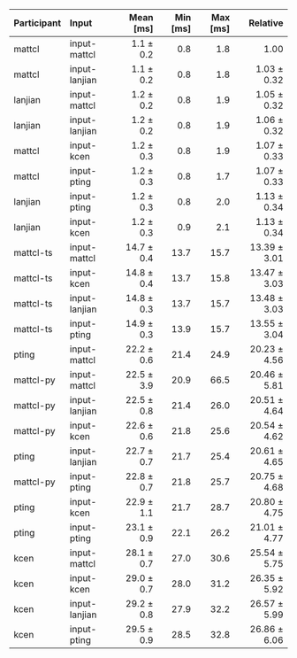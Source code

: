 | Participant | Input | Mean [ms] | Min [ms] | Max [ms] | Relative |
|:---|:---|---:|---:|---:|---:|
| mattcl | input-mattcl | 1.1 ± 0.2 | 0.8 | 1.8 | 1.00 |
| mattcl | input-lanjian | 1.1 ± 0.2 | 0.8 | 1.8 | 1.03 ± 0.32 |
| lanjian | input-mattcl | 1.2 ± 0.2 | 0.8 | 1.9 | 1.05 ± 0.32 |
| lanjian | input-lanjian | 1.2 ± 0.2 | 0.8 | 1.9 | 1.06 ± 0.32 |
| mattcl | input-kcen | 1.2 ± 0.3 | 0.8 | 1.9 | 1.07 ± 0.33 |
| mattcl | input-pting | 1.2 ± 0.3 | 0.8 | 1.7 | 1.07 ± 0.33 |
| lanjian | input-pting | 1.2 ± 0.3 | 0.8 | 2.0 | 1.13 ± 0.34 |
| lanjian | input-kcen | 1.2 ± 0.3 | 0.9 | 2.1 | 1.13 ± 0.34 |
| mattcl-ts | input-mattcl | 14.7 ± 0.4 | 13.7 | 15.7 | 13.39 ± 3.01 |
| mattcl-ts | input-kcen | 14.8 ± 0.4 | 13.7 | 15.8 | 13.47 ± 3.03 |
| mattcl-ts | input-lanjian | 14.8 ± 0.3 | 13.7 | 15.7 | 13.48 ± 3.03 |
| mattcl-ts | input-pting | 14.9 ± 0.3 | 13.9 | 15.7 | 13.55 ± 3.04 |
| pting | input-mattcl | 22.2 ± 0.6 | 21.4 | 24.9 | 20.23 ± 4.56 |
| mattcl-py | input-mattcl | 22.5 ± 3.9 | 20.9 | 66.5 | 20.46 ± 5.81 |
| mattcl-py | input-lanjian | 22.5 ± 0.8 | 21.4 | 26.0 | 20.51 ± 4.64 |
| mattcl-py | input-kcen | 22.6 ± 0.6 | 21.8 | 25.6 | 20.54 ± 4.62 |
| pting | input-lanjian | 22.7 ± 0.7 | 21.7 | 25.4 | 20.61 ± 4.65 |
| mattcl-py | input-pting | 22.8 ± 0.7 | 21.8 | 25.7 | 20.75 ± 4.68 |
| pting | input-kcen | 22.9 ± 1.1 | 21.7 | 28.7 | 20.80 ± 4.75 |
| pting | input-pting | 23.1 ± 0.9 | 22.1 | 26.2 | 21.01 ± 4.77 |
| kcen | input-mattcl | 28.1 ± 0.7 | 27.0 | 30.6 | 25.54 ± 5.75 |
| kcen | input-kcen | 29.0 ± 0.7 | 28.0 | 31.2 | 26.35 ± 5.92 |
| kcen | input-lanjian | 29.2 ± 0.8 | 27.9 | 32.2 | 26.57 ± 5.99 |
| kcen | input-pting | 29.5 ± 0.9 | 28.5 | 32.8 | 26.86 ± 6.06 |
